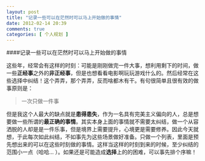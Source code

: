 ```yaml
---
layout: post
title: "记录一些可以在茫然时可以马上开始做的事情"
date: 2012-02-14 20:39
comments: true
categories: [ 个人规划 ]
---
```


####记录一些可以在茫然时可以马上开始做的事情

这些年，经常会有这样的时刻：可能是刚刚做完一件大事，想利用剩下的时间，做一些**正经事**之外的**非正经事**，但是也想看看电影啊玩玩游戏什么的。然后经常在这些选择中纠结！这个弄弄，那个弄弄，反而啥都木有干。有句很简单且很有效的做事原则是：
> 一次只做一件事

但是我这个人最大的缺点就是**患得患失**，作为一名具有完美主义偏向的人，总是想要做一些所谓的**最正确的事情**。其实本身上面的事情就不需要太纠结，做一个从容洒脱的人却是是一件乐事，但是境界上需要提升，心境更是需要修养。因此今天就想，于此每次如此纠结，不如事先为这些场景做好准备。只做一个列表，里面是预先想出来的可以在这些时刻做的事情。这样当这样的时刻到来的时候，至少纠结的范围小一点（哈哈… ）。如果还是可能造成**选择**上的的困难，可以事先排个序嘛！ 